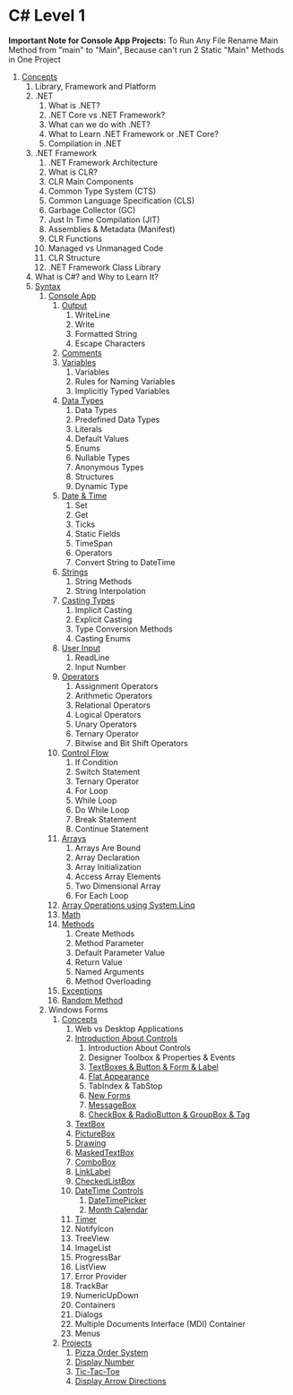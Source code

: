 # C# Level 1

**Important Note for Console App Projects:** To Run Any File Rename Main Method from "main" to "Main", Because can't run 2 Static "Main" Methods in One Project

1. [Concepts](src/_1_concepts)
    1. Library, Framework and Platform
    2. .NET
        1. What is .NET?
        2. .NET Core vs .NET Framework?
        3. What can we do with .NET?
        4. What to Learn .NET Framework or .NET Core?
        5. Compilation in .NET
    3. .NET Framework
        1. .NET Framework Architecture
        2. What is CLR?
        3. CLR Main Components
        4. Common Type System (CTS)
        5. Common Language Specification (CLS)
        6. Garbage Collector (GC)
        7. Just In Time Compilation (JIT)
        8. Assemblies & Metadata (Manifest)
        9. CLR Functions
        10. Managed vs Unmanaged Code
        11. CLR Structure
        12. .NET Framework Class Library
    4. What is C#? and Why to Learn It?
    5. [Syntax](src/_1_concepts/_1_5_syntax)
        1. [Console App](src/_1_concepts/_1_5_syntax/_1_5_1_console_app)
            1. [Output](src/_1_concepts/_1_5_syntax/_1_5_1_console_app/_1_5_1_1_output)
                1. WriteLine
                2. Write
                3. Formatted String
                4. Escape Characters
            2. [Comments](src/_1_concepts/_1_5_syntax/_1_5_1_console_app/_1_5_1_2_comments)
            3. [Variables](src/_1_concepts/_1_5_syntax/_1_5_1_console_app/_1_5_1_3_variables)
                1. Variables
                2. Rules for Naming Variables
                3. Implicitly Typed Variables
            4. [Data Types](src/_1_concepts/_1_5_syntax/_1_5_1_console_app/_1_5_1_4_data_types)
                1. Data Types
                2. Predefined Data Types
                3. Literals
                4. Default Values
                5. Enums
                6. Nullable Types
                7. Anonymous Types
                8. Structures
                9. Dynamic Type
            5. [Date & Time](src/_1_concepts/_1_5_syntax/_1_5_1_console_app/_1_5_1_5_date_and_time)
                1. Set
                2. Get
                3. Ticks
                4. Static Fields
                5. TimeSpan
                6. Operators
                7. Convert String to DateTime
            6. [Strings](src/_1_concepts/_1_5_syntax/_1_5_1_console_app/_1_5_1_6_strings)
                1. String Methods
                2. String Interpolation
            7. [Casting Types](src/_1_concepts/_1_5_syntax/_1_5_1_console_app/_1_5_1_7_casting_types)
                1. Implicit Casting
                2. Explicit Casting
                3. Type Conversion Methods
                4. Casting Enums
            8. [User Input](src/_1_concepts/_1_5_syntax/_1_5_1_console_app/_1_5_1_8_user_input)
                1. ReadLine
                2. Input Number
            9. [Operators](src/_1_concepts/_1_5_syntax/_1_5_1_console_app/_1_5_1_9_operators)
                1. Assignment Operators
                2. Arithmetic Operators
                3. Relational Operators
                4. Logical Operators
                5. Unary Operators
                6. Ternary Operator
                7. Bitwise and Bit Shift Operators
            10. [Control Flow](src/_1_concepts/_1_5_syntax/_1_5_1_console_app/_1_5_1_10_control_flow)
                1. If Condition
                2. Switch Statement
                3. Ternary Operator
                4. For Loop
                5. While Loop
                6. Do While Loop
                7. Break Statement
                8. Continue Statement
            11. [Arrays](src/_1_concepts/_1_5_syntax/_1_5_1_console_app/_1_5_1_11_arrays)
                1. Arrays Are Bound
                2. Array Declaration
                3. Array Initialization
                4. Access Array Elements
                5. Two Dimensional Array
                6. For Each Loop
            12. [Array Operations using System.Linq](src/_1_concepts/_1_5_syntax/_1_5_1_console_app/_1_5_1_12_array_operators_with_system_dot_linq)
            13. [Math](src/_1_concepts/_1_5_syntax/_1_5_1_console_app/_1_5_1_13_math)
            14. [Methods](src/_1_concepts/_1_5_syntax/_1_5_1_console_app/_1_5_1_14_methods)
                1. Create Methods
                2. Method Parameter
                3. Default Parameter Value
                4. Return Value
                5. Named Arguments
                6. Method Overloading
            15. [Exceptions](src/_1_concepts/_1_5_syntax/_1_5_1_console_app/_1_5_1_15_exceptions)
            16. [Random Method](src/_1_concepts/_1_5_syntax/_1_5_1_console_app/_1_5_1_16_random_method)
        2. Windows Forms
            1. [Concepts](WindowsFormsConcepts/WindowsFormsConcepts.cs)
                1. Web vs Desktop Applications
                2. [Introduction About Controls](WindowsFormsConcepts/IntroductionAboutControls.cs)
                    1. Introduction About Controls
                    2. Designer Toolbox & Properties & Events
                    3. [TextBoxes & Button & Form & Label](WindowsFormsConcepts/TextBoxesAndButtonsAndFormsAndLabels.cs)
                    4. [Flat Appearance](WindowsFormsConcepts/FlatAppearance.cs)
                    5. TabIndex & TabStop
                    6. [New Forms](WindowsFormsConcepts/NewForms)
                    7. [MessageBox](WindowsFormsConcepts/MessageBoxExample.cs)
                    8. [CheckBox & RadioButton & GroupBox & Tag](WindowsFormsConcepts/CheckBoxAndRadioButtonAndGroupBoxAndTag.cs)
                3. [TextBox](WindowsFormsConcepts/TextBoxExample.cs)
                4. [PictureBox](WindowsFormsConcepts/PictureBox)
                5. [Drawing](WindowsFormsConcepts/Drawing.cs)
                6. [MaskedTextBox](WindowsFormsConcepts/MaskedTextBoxExample.cs)
                7. [ComboBox](WindowsFormsConcepts/ComboBoxExample.cs)
                8. [LinkLabel](WindowsFormsConcepts/LinkLabelExample.cs)
                9. [CheckedListBox](WindowsFormsConcepts/CheckedListBoxExample.cs)
                10. [DateTime Controls](WindowsFormsConcepts/DateTimeControls)
                    1. [DateTimePicker](WindowsFormsConcepts/DateTimeControls/DateTimePickerExample.cs)
                    2. [Month Calendar](WindowsFormsConcepts/DateTimeControls/MonthCalendarExample.cs)
                11. [Timer](WindowsFormsConcepts/TimerExample.cs)
                12. NotifyIcon
                13. TreeView
                14. ImageList
                15. ProgressBar
                16. ListView
                17. Error Provider
                18. TrackBar
                19. NumericUpDown
                20. Containers
                21. Dialogs
                22. Multiple Documents Interface (MDI) Container
                23. Menus
            2. [Projects](WindowsFormsProjects)
                1. [Pizza Order System](WindowsFormsProjects/PizzaOrderSystem)
                2. [Display Number](WindowsFormsProjects/DisplayNumber)
                3. [Tic-Tac-Toe](WindowsFormsProjects/TicTacToe)
                4. [Display Arrow Directions](WindowsFormsProjects/DisplayArrowDirections)